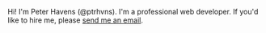 Hi! I'm Peter Havens (@ptrhvns). I'm a professional web developer. If you'd like to hire me, please [send me an email](peter.havens@gmail.com).
